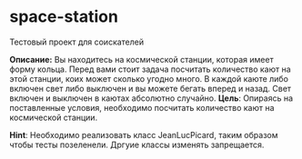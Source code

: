 # space-station
Тестовый проект для соискателей

**Описание:**
Вы находитесь на космической станции, которая имеет форму кольца.
Перед вами стоит задача посчитать количество кают на этой станции, коих может 
сколько угодно много. В каждой каюте либо включен свет либо выключен и вы можете бегать 
вперед и назад. Свет включен и выключен в каютах абсолютно случайно.
 **Цель**: Опираясь на поставленные условия, необходимо посчитать количество кают
 на космической станции.
 
 **Hint**: Необходимо реализовать класс JeanLucPicard, таким образом чтобы тесты
 позеленели. Дргуие классы изменять запрещается.